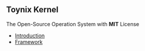 ## Toynix Kernel

The Open-Source Operation System with **MIT** License

+ [Introduction](https://github.com/henryZe/toynix#toynix)
+ [Framework](https://github.com/henryZe/toynix/blob/master/readme/framework.md#toynix)